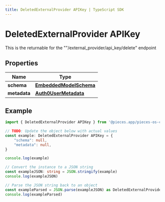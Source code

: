 ```yaml
---
title: DeletedExternalProvider APIKey | TypeScript SDK
---
```



# DeletedExternalProvider APIKey

This is the returnable for the \"\"/external_provider/api_key/delete\" endpoint

## Properties

Name | Type
------------ | -------------
**schema** | [**EmbeddedModelSchema**](EmbeddedModelSchema)
**metadata** | [**Auth0UserMetadata**](Auth0UserMetadata)

## Example

```typescript
import { DeletedExternalProvider APIKey } from '@pieces.app/pieces-os-client'

// TODO: Update the object below with actual values
const example: DeletedExternalProvider APIKey = {
    "schema": null,
    "metadata": null,
}

console.log(example)

// Convert the instance to a JSON string
const exampleJSON: string = JSON.stringify(example)
console.log(exampleJSON)

// Parse the JSON string back to an object
const exampleParsed = JSON.parse(exampleJSON) as DeletedExternalProvider APIKey
console.log(exampleParsed)
```


